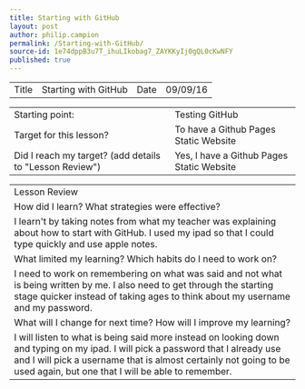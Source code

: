 ```yaml
---
title: Starting with GitHub
layout: post
author: philip.campion
permalink: /Starting-with-GitHub/
source-id: 1e74dppB3u7T_ihuLIkobag7_ZAYKKyIj0gQL0cKwNFY
published: true
---
```

<table>
  <tr>
    <td>Title</td>
    <td>Starting with GitHub</td>
    <td>Date</td>
    <td>09/09/16</td>
  </tr>
</table>


<table>
  <tr>
    <td>Starting point:</td>
    <td>Testing GitHub</td>
  </tr>
  <tr>
    <td>Target for this lesson?</td>
    <td>To have a Github Pages Static Website</td>
  </tr>
  <tr>
    <td>Did I reach my target? 
(add details to "Lesson Review")</td>
    <td> Yes, I have a Github Pages Static Website</td>
  </tr>
</table>


<table>
  <tr>
    <td>Lesson Review</td>
  </tr>
  <tr>
    <td>How did I learn? What strategies were effective? </td>
  </tr>
  <tr>
    <td>I learn't by taking notes from what my teacher was explaining about how to start with GitHub.
I used my ipad so that I could type quickly and use apple notes.</td>
  </tr>
  <tr>
    <td>What limited my learning? Which habits do I need to work on? </td>
  </tr>
  <tr>
    <td>I need to work on remembering on what was said and not what is being written by me.
I also need to get through the starting stage quicker instead of taking ages to think about my username and my password.</td>
  </tr>
  <tr>
    <td>What will I change for next time? How will I improve my learning?</td>
  </tr>
  <tr>
    <td>I will listen to what is being said more instead on looking down and typing on my ipad.
I will pick a password that I already use and I will pick a username that is almost certainly not going to be used again, but one that I will be able to remember.</td>
  </tr>
</table>


